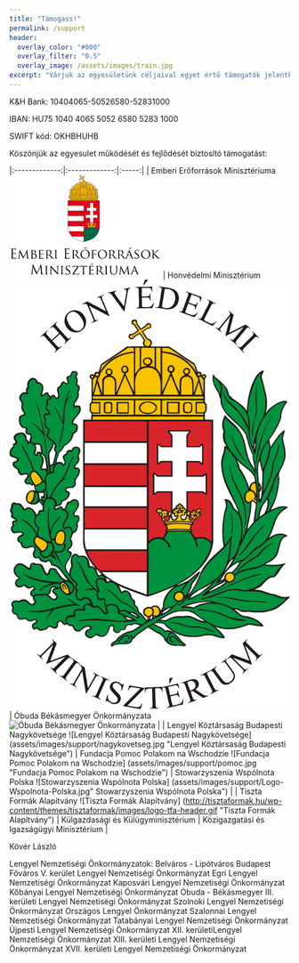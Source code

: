 ```yaml
---
title: "Támogass!"
permalink: /support
header:
  overlay_color: "#000"
  overlay_filter: "0.5"
  overlay_image: /assets/images/train.jpg
excerpt: "Várjuk az egyesületünk céljaival egyet értő támogatók jelentkezését!"
---
```


K&H Bank: 10404065-50526580-52831000

IBAN: HU75 1040 4065 5052 6580 5283 1000

SWIFT kód: OKHBHUHB


Köszönjük az egyesulet működését és fejlődését biztosító támogatást:

|:-------------:|:-------------:|:-----:|
| Emberi Erőforrások Minisztériuma ![Emberi Erőforrások Minisztériuma](assets/images/support/emmi.png "Emberi Erőforrások Minisztériuma") | Honvédelmi Minisztérium ![Honvédelmi Minisztérium](assets/images/support/hm.jpg "Honvédelmi Minisztérium") | Óbuda Békásmegyer Önkormányzata ![Óbuda Békásmegyer Önkormányzata](https://upload.wikimedia.org/wikipedia/commons/e/ee/Obuda-cimer.jpg "Óbuda Békásmegyer Önkormányzata") |
| Lengyel Köztársaság Budapesti Nagykövetsége ![Lengyel Köztársaság Budapesti Nagykövetsége] (assets/images/support/nagykovetseg.jpg "Lengyel Köztársaság Budapesti Nagykövetsége")  | Fundacja Pomoc Polakom na Wschodzie ![Fundacja Pomoc Polakom na Wschodzie] (assets/images/support/pomoc.jpg "Fundacja Pomoc Polakom na Wschodzie")  | Stowarzyszenia Wspólnota Polska  ![Stowarzyszenia Wspólnota Polska] (assets/images/support/Logo-Wspolnota-Polska.jpg" Stowarzyszenia Wspólnota Polska") |
| Tiszta Formák Alapítvány ![Tiszta Formák Alapítvány] (http://tisztaformak.hu/wp-content/themes/tisztaformak/images/logo-tfa-header.gif "Tiszta Formák Alapítvány") | Külgazdasági és Külügyminisztérium     |  Közigazgatási és Igazságügyi Minisztérium
 |


Kövér László


Lengyel Nemzetiségi Önkormányzatok:
Belváros - Lipótváros Budapest Főváros V. kerület Lengyel Nemzetiségi Önkormányzat
Egri Lengyel Nemzetiségi Önkormányzat
Kaposvári Lengyel Nemzetiségi Önkormányzat
Kőbányai Lengyel Nemzetiségi Önkormányzat
Óbuda - Békásmegyer III. kerületi Lengyel Nemzetiségi Önkormányzat
Szolnoki Lengyel Nemzetiségi Önkormányzat
Országos Lengyel Önkormányzat
Szalonnai Lengyel Nemzetiségi Önkormányzat
Tatabányai Lengyel Nemzetiségi Önkormányzat
Újpesti Lengyel Nemzetiségi Önkormányzat
XII. kerületiLengyel Nemzetiségi Önkormányzat
XIII. kerületi Lengyel Nemzetiségi Önkormányzat
XVII. kerületi Lengyel Nemzetiségi Önkormányzat
